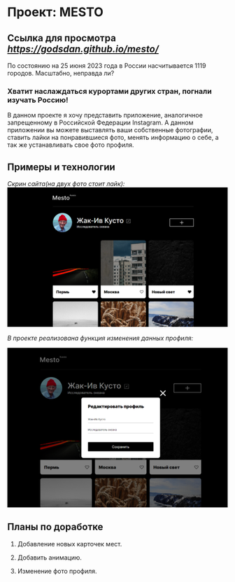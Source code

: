 # Проект: MESTO
## Ссылка для просмотра *https://godsdan.github.io/mesto/*

<p> По состоянию на 25 июня 2023 года в России насчитывается 1119 городов. Масштабно, неправда ли? </p>

### Хватит наслаждаться курортами других стран, погнали изучать Россию!

<p> В данном проекте я хочу представить приложение, аналогичное запрещенному в Российской Федерации  Instagram. А данном приложении вы можете выставлять ваши собственные фотографии, ставить лайки на понравившиеся фото, менять информацию о себе, а так же устанавливать свое фото профиля. </p>

## Примеры и технологии

*Скрин сайта(на двух фото стоит лайк):*
<img src="./images/Screen-page.png">

 *В проекте реализована функция изменения данных профиля:*

 <img src="./images/Screen-popup.png">


 ## Планы по доработке

 1. Добавление новых карточек мест.

 2. Добавить анимацию.

 3. Изменение фото профиля.
